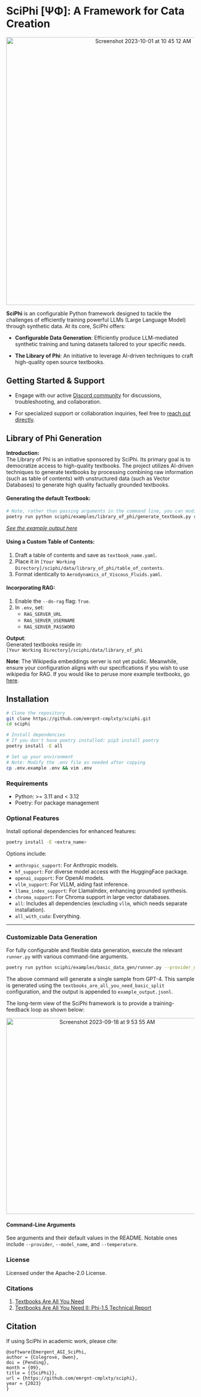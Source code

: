 # **SciPhi [ΨΦ]: A Framework for Cata Creation**

<p align="center">
<img width="716" alt="Screenshot 2023-10-01 at 10 45 12 AM" src="https://github.com/emrgnt-cmplxty/sciphi/assets/68796651/c4192288-b5af-4ef8-9774-82b3bb5c8251">
</p>

**SciPhi** is an configurable Python framework designed to tackle the challenges of efficiently training powerful LLMs (Large Language Model) through synthetic data. At its core, SciPhi offers:

- **Configurable Data Generation**: Efficiently produce LLM-mediated synthetic training and tuning datasets tailored to your specific needs.
  
- **The Library of Phi**: An initiative to leverage AI-driven techniques to craft high-quality open source textbooks.

## **Getting Started & Support**

- Engage with our active [Discord community](https://discord.gg/j9GxfbxqAe) for discussions, troubleshooting, and collaboration.
  
- For specialized support or collaboration inquiries, feel free to [reach out directly](mailto:owen@emergentagi.com).

## **Library of Phi Generation**

**Introduction:**  
The Library of Phi is an initiative sponsored by SciPhi. Its primary goal is to democratize access to high-quality textbooks. The project utilizes AI-driven techniques to generate textbooks by processing combining raw information (such as table of contents) with unstructured data (such as Vector Databases) to generate high quality factually grounded textbooks.

#### **Generating the default Textbook:**

```bash
# Note, rather than passing arguments in the command line, you can modify the default settings in config/generation_settings/book_draft_settings.yml
poetry run python sciphi/examples/library_of_phi/generate_textbook.py run  --llm-provider=openai --llm_model_name=gpt-3.5-turbo --do-rag=False --textbook=Aerodynamics_of_Viscous_Fluids --filter_existing_books=False --log-level=debug
```

_[See the example output here](sciphi/data/library_of_phi/sample/Aerodynamics_of_Viscous_Fluids.md)_

#### **Using a Custom Table of Contents:**

1. Draft a table of contents and save as `textbook_name.yaml`.
2. Place it in `[Your Working Directory]/sciphi/data/library_of_phi/table_of_contents`.
3. Format identically to `Aerodynamics_of_Viscous_Fluids.yaml`.

#### **Incorporating RAG:**

1. Enable the `--do-rag` flag: `True`.
2. In `.env`, set:
   - `RAG_SERVER_URL`
   - `RAG_SERVER_USERNAME`
   - `RAG_SERVER_PASSWORD`

**Output**:  
Generated textbooks reside in:  
`[Your Working Directory]/sciphi/data/library_of_phi`

**Note**: The Wikipedia embeddings server is not yet public. Meanwhile, ensure your configuration aligns with our specifications if you wish to use wikipedia for RAG. If you would like to peruse more example textbooks, go [here](https://github.com/emrgnt-cmplxty/library_of_phi/tree/main).

## **Installation**

```bash
# Clone the repository
git clone https://github.com/emrgnt-cmplxty/sciphi.git
cd sciphi

# Install dependencies
# If you don't have poetry installed: pip3 install poetry
poetry install -E all

# Set up your environment
# Note: Modify the .env file as needed after copying
cp .env.example .env && vim .env
```

### Requirements

- Python: >= 3.11 and < 3.12
- Poetry: For package management

### Optional Features

Install optional dependencies for enhanced features:

```bash
poetry install -E <extra_name>
```

Options include:
- `anthropic_support`: For Anthropic models.
- `hf_support`: For diverse model access with the HuggingFace package.
- `openai_support`: For OpenAI models.
- `vllm_support`: For VLLM, aiding fast inference.
- `llama_index_support`: For LlamaIndex, enhancing grounded synthesis.
- `chroma_support`: For Chroma support in large vector databases.
- `all`: Includes all dependencies (excluding `vllm`, which needs separate installation).
- `all_with_cuda`: Everything.

---

### **Customizable Data Generation**

For fully configurable and flexible data generation, execute the relevant `runner.py` with various command-line arguments.

```bash
poetry run python sciphi/examples/basic_data_gen/runner.py --provider_name=openai --model_name=gpt-4 --log_level=INFO --batch_size=1 --num_samples=1 --output_file_name=example_output.jsonl --example_config=textbooks_are_all_you_need_basic_split
```

The above command will generate a single sample from GPT-4. This sample is generated using the `textbooks_are_all_you_need_basic_split` configuration, and the output is appended to `example_output.jsonl`. 

The long-term view of the SciPhi framework is to provide a training-feedback loop as shown below:

<p align="center">
<img width="524" alt="Screenshot 2023-09-18 at 9 53 55 AM" src="https://github.com/emrgnt-cmplxty/SciPhi/assets/68796651/9731f891-1d99-432a-aaec-37916bc6362f">
</p>

#### **Command-Line Arguments**

See arguments and their default values in the README. Notable ones include `--provider`, `--model_name`, and `--temperature`.

### License

Licensed under the Apache-2.0 License.

### Citations

1. [Textbooks Are All You Need](https://arxiv.org/abs/2306.11644)
2. [Textbooks Are All You Need II: Phi-1.5 Technical Report](https://arxiv.org/abs/2309.05463)

## Citation

If using SciPhi in academic work, please cite:

```
@software{Emergent_AGI_SciPhi,
author = {Colegrove, Owen},
doi = {Pending},
month = {09},
title = {{SciPhi}},
url = {https://github.com/emrgnt-cmplxty/sciphi},
year = {2023}
}
```
